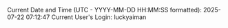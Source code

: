 Current Date and Time (UTC - YYYY-MM-DD HH:MM:SS formatted): 2025-07-22 07:12:47
Current User's Login: luckyaiman
